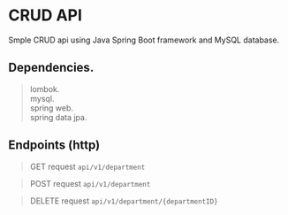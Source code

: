 # CRUD API

Smple CRUD api using Java Spring Boot framework and MySQL database.

## Dependencies.
> lombok.\
> mysql.\
> spring web.\
> spring data jpa.

## Endpoints (http)
> GET request ```api/v1/department```

> POST request ```api/v1/department```

> DELETE request ```api/v1/department/{departmentID}```

